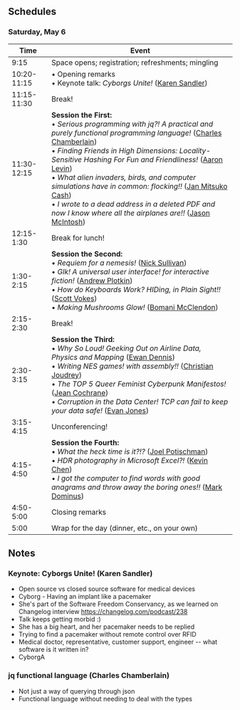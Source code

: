 
## Schedules

<a name="saturday"></a>

### Saturday, May 6

<div class="scheduletable">

| Time            | Event |
|-----------------|------------------------------------------------------------------------|
| 9:15            | Space opens; registration; refreshments; mingling |
| 10:20-11:15     | &bull; Opening remarks <br /> &bull; Keynote talk: *Cyborgs Unite!* ([Karen Sandler](speakers.html#karen-sandler)) |
| 11:15-11:30     | Break! |
| 11:30-12:15     | **Session the First:** <br /> &bull; *Serious programming with jq?! A practical and purely functional programming language!* ([Charles Chamberlain](speakers.html#charles-chamberlain))<br /> &bull; *Finding Friends in High Dimensions: Locality-Sensitive Hashing For Fun and Friendliness!* ([Aaron Levin](speakers.html#aaron-levin))<br /> &bull; *What alien invaders, birds, and computer simulations have in common: flocking!!* ([Jan Mitsuko Cash](speakers.html#jan-mitsuko-cash))<br /> &bull; *I wrote to a dead address in a deleted PDF and now I know where all the airplanes are!!* ([Jason McIntosh](speakers.html#jason-mcintosh))
| 12:15-1:30      | Break for lunch!
| 1:30-2:15       | **Session the Second:** <br /> &bull; *Requiem for a nemesis!* ([Nick Sullivan](speakers.html#nick-sullivan))<br /> &bull; *Glk! A universal user interface! for interactive fiction!* ([Andrew Plotkin](speakers.html#andrew-plotkin))<br /> &bull; *How do Keyboards Work? HIDing, in Plain Sight!!* ([Scott Vokes](speakers.html#scott-vokes))<br /> &bull; *Making Mushrooms Glow!* ([Bomani McClendon](speakers.html#bomani-mcclendon))
| 2:15-2:30       | Break!
| 2:30-3:15       | **Session the Third:** <br /> &bull; *Why So Loud! Geeking Out on Airline Data, Physics and Mapping* ([Ewan Dennis](speakers.html#ewan-dennis))<br /> &bull; *Writing NES games! with assembly!!* ([Christian Joudrey](speakers.html#christian-joudrey))<br /> &bull; *The TOP 5 Queer Feminist Cyberpunk Manifestos!* ([Jean Cochrane](speakers.html#jean-cochrane))<br /> &bull; *Corruption in the Data Center! TCP can fail to keep your data safe!* ([Evan Jones](speakers.html#evan-jones))<br />
| 3:15-4:15       | Unconferencing!
| 4:15-4:50       | **Session the Fourth:** <br /> &bull; *What the heck time is it?!?* ([Joel Potischman](speakers.html#joel-potischman))<br /> &bull; *HDR photography in Microsoft Excel?!* ([Kevin Chen](speakers.html#kevin-chen))<br /> &bull; *I got the computer to find words with good anagrams and throw away the boring ones!!* ([Mark Dominus](speakers.html#mark-dominus))
| 4:50-5:00       | Closing remarks
| 5:00            | Wrap for the day (dinner, etc., on your own)

</div>

## Notes

### Keynote: Cyborgs Unite! (Karen Sandler)

- Open source vs closed source software for medical devices
- Cyborg - Having an implant like a pacemaker
- She's part of the Software Freedom Conservancy, as we learned on Changelog interview
https://changelog.com/podcast/238
- Talk keeps getting morbid :)
- She has a big heart, and her pacemaker needs to be replied
- Trying to find a pacemaker without remote control over RFID
- Medical doctor, representative, customer support, engineer -- what software is it written in?
- CyborgA

### jq functional language (Charles Chamberlain)

- Not just a way of querying through json
- Functional language without needing to deal with the types

